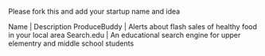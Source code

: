 Please fork this and add your startup name and idea

Name | Description
ProduceBuddy | Alerts about flash sales of healthy food in your local area
Search.edu | An educational search engine for upper elementry and middle school students
